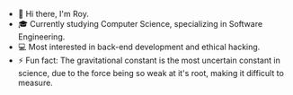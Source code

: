 
- 👋 Hi there, I'm Roy.
- 🎓 Currently studying Computer Science, specializing in Software Engineering.
- 💻 Most interested in back-end development and ethical hacking.
- ⚡ Fun fact: The gravitational constant is the most uncertain constant in science, due to the force being so weak at it's root, making it difficult to measure.
